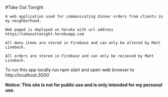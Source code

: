 #Take Out Tonight

	A web application used for communicating dinner orders from clients in my neighborhood. 

	Web paged is deployed on heroku with url address https//takeouttonight.herokuapp.com

	All menu items are stored in Firebase and can only be altered by Matt Lineback. 

	All orders are stored in Firebase and can only be recieved by Matt Lineback.


To run this app locally run npm start and open web browser to http://localhost:3000


**Notice: This site is not for public use and is only intended for my personal use.**






